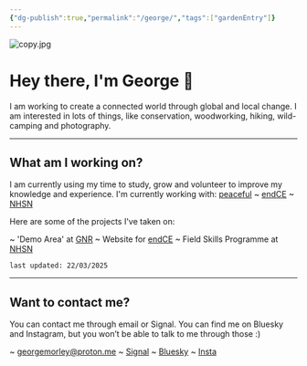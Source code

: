 ```yaml
---
{"dg-publish":true,"permalink":"/george/","tags":["gardenEntry"]}
---
```


![copy.jpg](/img/user/copy.jpg)

# Hey there, I'm George 🌴

I am working to create a connected world through global and local change. I am interested in lots of things, like conservation, woodworking, hiking, wild-camping and photography. 

---
## What am I working on?

I am currently using my time to study, grow and volunteer to improve my knowledge and experience. I'm currently working with: [peaceful](https://peacefulfoundation.org/) ~ [endCE](https://www.endce.org/) ~ [NHSN](https://www.nhsn.org.uk/)

Here are some of the projects I've taken on:

~ 'Demo Area' at [GNR](https://www.nhsn.org.uk/gosforth-nature-reserve/)
~ Website for [endCE](https://www.endce.org/)
~ Field Skills Programme at [NHSN](https://www.nhsn.org.uk/)

`last updated: 22/03/2025`

---
## Want to contact me?

You can contact me through email or Signal. You can find me on Bluesky and Instagram, but you won’t be able to talk to me through those :)

~ georgemorley@proton.me
~ [Signal](https://signal.me/#eu/6oCjtPMKbMyxjF1UL993nOwjeR1Mlk7hUDxl8ciiGXCr30zIjA1HPqTSIlNwPN-3)
~ [Bluesky](https://bsky.app/profile/georgemorley.bsky.social)
~ [Insta](https://www.instagram.com/properwacky/)


